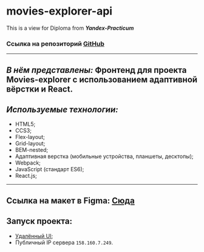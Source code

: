 # movies-explorer-api
This is a view for Diploma from ***Yandex-Practicum***

### **Ссылка на репозиторий [GitHub](https://github.com/DenisKut/movies-explorer-frontend.git)**
------------
***В нём представлены:***
Фронтенд для проекта Movies-explorer с использованием адаптивной вёрстки и React.
---

## *Используемые технологии:*

* HTML5;
* CCS3;
* Flex-layout;
* Grid-layout;
* BEM-nested;
* Адаптивная верстка (мобильные устройства, планшеты, десктопы);
* Webpack;
* JavaScript (стандарт ES6);
* React.js;

---

## Ссылка на макет в Figma: [Сюда](https://www.figma.com/file/RtqLZu9lGtzuidUa5kptM3/Diploma-(Copy)?node-id=932-4497&t=YMOlzzpGSejdMuLs-0)

## Запуск проекта:
* [Удалённый UI](https://favourite.movie.nomoredomainsclub.ru/);
* Публичный IP сервера `158.160.7.249`.


